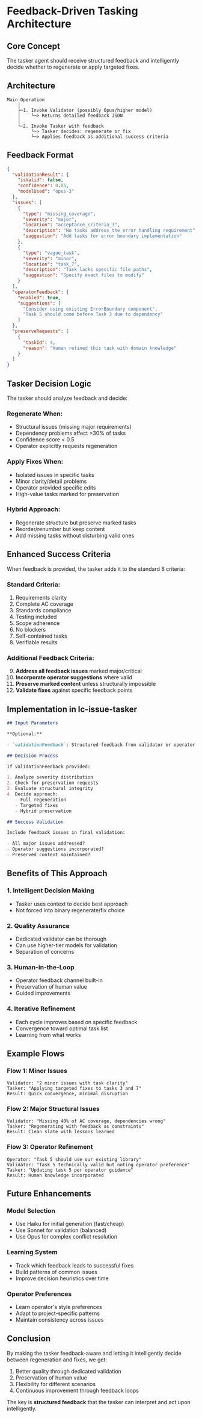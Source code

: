 # Feedback-Driven Tasking Architecture

## Core Concept

The tasker agent should receive structured feedback and intelligently decide whether to regenerate or apply targeted fixes.

## Architecture

```
Main Operation
    │
    ├─1. Invoke Validator (possibly Opus/higher model)
    │    └─> Returns detailed feedback JSON
    │
    └─2. Invoke Tasker with feedback
         └─> Tasker decides: regenerate or fix
         └─> Applies feedback as additional success criteria
```

## Feedback Format

```json
{
  "validationResult": {
    "isValid": false,
    "confidence": 0.85,
    "modelUsed": "opus-3"
  },
  "issues": [
    {
      "type": "missing_coverage",
      "severity": "major",
      "location": "acceptance_criteria_3",
      "description": "No tasks address the error handling requirement",
      "suggestion": "Add tasks for error boundary implementation"
    },
    {
      "type": "vague_task",
      "severity": "minor",
      "location": "task_7",
      "description": "Task lacks specific file paths",
      "suggestion": "Specify exact files to modify"
    }
  ],
  "operatorFeedback": {
    "enabled": true,
    "suggestions": [
      "Consider using existing ErrorBoundary component",
      "Task 5 should come before Task 3 due to dependency"
    ]
  },
  "preserveRequests": [
    {
      "taskId": 4,
      "reason": "Human refined this task with domain knowledge"
    }
  ]
}
```

## Tasker Decision Logic

The tasker should analyze feedback and decide:

### Regenerate When:

- Structural issues (missing major requirements)
- Dependency problems affect >30% of tasks
- Confidence score < 0.5
- Operator explicitly requests regeneration

### Apply Fixes When:

- Isolated issues in specific tasks
- Minor clarity/detail problems
- Operator provided specific edits
- High-value tasks marked for preservation

### Hybrid Approach:

- Regenerate structure but preserve marked tasks
- Reorder/renumber but keep content
- Add missing tasks without disturbing valid ones

## Enhanced Success Criteria

When feedback is provided, the tasker adds it to the standard 8 criteria:

### Standard Criteria:

1. Requirements clarity
2. Complete AC coverage
3. Standards compliance
4. Testing included
5. Scope adherence
6. No blockers
7. Self-contained tasks
8. Verifiable results

### Additional Feedback Criteria:

9. **Address all feedback issues** marked major/critical
10. **Incorporate operator suggestions** where valid
11. **Preserve marked content** unless structurally impossible
12. **Validate fixes** against specific feedback points

## Implementation in lc-issue-tasker

```markdown
## Input Parameters

**Optional:**

- `validationFeedback`: Structured feedback from validator or operator

## Decision Process

If validationFeedback provided:

1. Analyze severity distribution
2. Check for preservation requests
3. Evaluate structural integrity
4. Decide approach:
   - Full regeneration
   - Targeted fixes
   - Hybrid preservation

## Success Validation

Include feedback issues in final validation:

- All major issues addressed?
- Operator suggestions incorporated?
- Preserved content maintained?
```

## Benefits of This Approach

### 1. Intelligent Decision Making

- Tasker uses context to decide best approach
- Not forced into binary regenerate/fix choice

### 2. Quality Assurance

- Dedicated validator can be thorough
- Can use higher-tier models for validation
- Separation of concerns

### 3. Human-in-the-Loop

- Operator feedback channel built-in
- Preservation of human value
- Guided improvements

### 4. Iterative Refinement

- Each cycle improves based on specific feedback
- Convergence toward optimal task list
- Learning from what works

## Example Flows

### Flow 1: Minor Issues

```
Validator: "2 minor issues with task clarity"
Tasker: "Applying targeted fixes to tasks 3 and 7"
Result: Quick convergence, minimal disruption
```

### Flow 2: Major Structural Issues

```
Validator: "Missing 40% of AC coverage, dependencies wrong"
Tasker: "Regenerating with feedback as constraints"
Result: Clean slate with lessons learned
```

### Flow 3: Operator Refinement

```
Operator: "Task 5 should use our existing library"
Validator: "Task 5 technically valid but noting operator preference"
Tasker: "Updating task 5 per operator guidance"
Result: Human knowledge incorporated
```

## Future Enhancements

### Model Selection

- Use Haiku for initial generation (fast/cheap)
- Use Sonnet for validation (balanced)
- Use Opus for complex conflict resolution

### Learning System

- Track which feedback leads to successful fixes
- Build patterns of common issues
- Improve decision heuristics over time

### Operator Preferences

- Learn operator's style preferences
- Adapt to project-specific patterns
- Maintain consistency across issues

## Conclusion

By making the tasker feedback-aware and letting it intelligently decide between regeneration and fixes, we get:

1. Better quality through dedicated validation
2. Preservation of human value
3. Flexibility for different scenarios
4. Continuous improvement through feedback loops

The key is **structured feedback** that the tasker can interpret and act upon intelligently.
